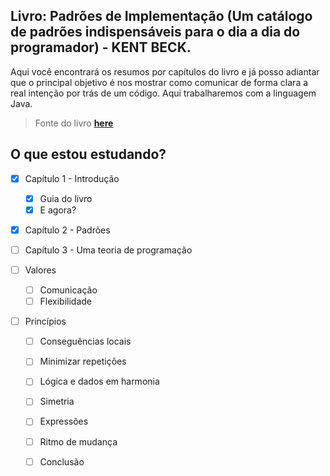 ## Livro: Padrões de Implementação (Um catálogo de padrões indispensáveis para o dia a dia do programador) - KENT BECK.

Aqui você encontrará os resumos por capítulos do livro e já posso adiantar que o principal objetivo é nos mostrar como comunicar de forma clara a real intenção por trás de um código. Aqui trabalharemos com a linguagem Java.

> Fonte do livro **[here](https://www.amazon.com.br/Padr%C3%B5es-Implementa%C3%A7%C3%A3o-Cat%C3%A1logo-Indispens%C3%A1vel-Programador/dp/8565837971)**

## O que estou estudando?

- [x] Capítulo 1 - Introdução
  - [x] Guia do livro
  - [x] E agora?

- [x] Capítulo 2 - Padrões

- [ ] Capítulo 3 - Uma teoria de programação
- [ ] Valores
  - [ ] Comunicação
  - [ ] Flexibilidade
- [ ] Princípios
  - [ ] Conseguências locais
  - [ ] Minimizar repetições
  - [ ] Lógica e dados em harmonia
  - [ ] Simetria
  - [ ] Expressões
  - [ ] Ritmo de mudança
  - [ ] Conclusão
        
 

